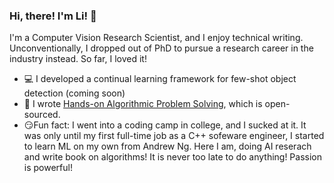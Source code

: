 ### Hi, there! I'm Li! :wave:
I'm a Computer Vision Research Scientist, and I enjoy technical writing. Unconventionally, I dropped out of PhD to pursue a research career in the industry instead. So far, I loved it!
* :computer: I developed a continual learning framework for few-shot object detection (coming soon)
* :memo: I wrote [Hands-on Algorithmic Problem Solving](https://github.com/liyin2015/Hands-on-Algorithmic-Problem-Solving), which is open-sourced.
* :smirk:Fun fact: I went into a coding camp in college, and I sucked at it. It was only until my first full-time job as a C++ sofeware engineer, I started to learn ML on my own from Andrew Ng. Here I am, doing AI reserach and write book on algorithms! It is never too late to do anything! Passion is powerful!
<!---https://www.webfx.com/tools/emoji-cheat-sheet/*/--->


